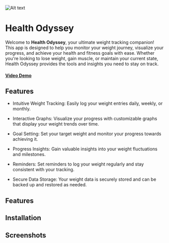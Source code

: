 ![Alt text](https://github.com/ArshiaSotoode/weght-tracker-cs50p/blob/main/original-33a3566209695a7a26ef71d5302834c8.png "a title")

# Health Odyssey

Welcome to **Health Odyssey**, your ultimate weight tracking companion! This app is designed to help you monitor your weight journey, visualize your progress, and achieve your health and fitness goals with ease. Whether you're looking to lose weight, gain muscle, or maintain your current state, Health Odyssey provides the tools and insights you need to stay on track.

#### [Video Demo](https://cs50.harvard.edu/python/2022/project/)

## Features

- Intuitive Weight Tracking: Easily log your weight entries daily, weekly, or monthly.

- Interactive Graphs: Visualize your progress with customizable graphs that display your weight trends over time.

- Goal Setting: Set your target weight and monitor your progress towards achieving it.

- Progress Insights: Gain valuable insights into your weight fluctuations and milestones.

- Reminders: Set reminders to log your weight regularly and stay consistent with your tracking.

- Secure Data Storage: Your weight data is securely stored and can be backed up and restored as needed.

## Features

## Installation

## Screenshots

